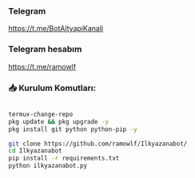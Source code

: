 ### Telegram
https://t.me/BotAltyapiKanali

### Telegram hesabım
https://t.me/ramowlf

### 📥 Kurulum Komutları:
```bash

termux-change-repo
pkg update && pkg upgrade -y
pkg install git python python-pip -y

git clone https://github.com/ramowlf/Ilkyazanabot/
cd Ilkyazanabot
pip install -r requirements.txt
python ilkyazanabot.py

